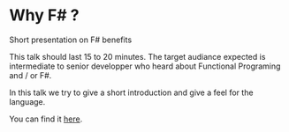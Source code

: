 # Why F# ?

Short presentation on F# benefits

This talk should last 15 to 20 minutes.
The target audiance expected is intermediate to senior developper who heard about Functional Programing and / or F#.

In this talk we try to give a short introduction and give a feel for the language.

You can find it [here](https://gitpitch.com/essic/prez-why-fsharp/master). 
